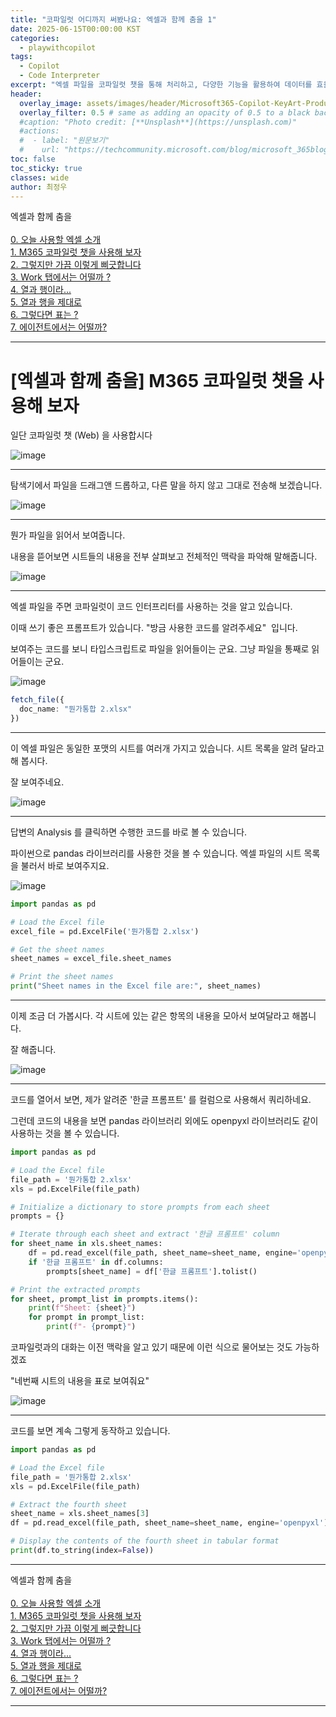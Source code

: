 ```yaml
---
title: "코파일럿 어디까지 써봤나요: 엑셀과 함께 춤을 1"
date: 2025-06-15T00:00:00 KST
categories:
  - playwithcopilot
tags:
  - Copilot
  - Code Interpreter
excerpt: "엑셀 파일을 코파일럿 챗을 통해 처리하고, 다양한 기능을 활용하여 데이터를 효율적으로 관리하는 방법을 설명합니다. 특히, 코파일럿의 코드 인터프리터를 사용하여 엑셀 파일의 시트 목록을 불러오고, 각 시트의 내용을 분석하는 과정을 상세히 다룹니다."
header:
  overlay_image: assets/images/header/Microsoft365-Copilot-KeyArt-Productivity-6K-01.png
  overlay_filter: 0.5 # same as adding an opacity of 0.5 to a black background
  #caption: "Photo credit: [**Unsplash**](https://unsplash.com)"
  #actions:
  #  - label: "원문보기"
  #    url: "https://techcommunity.microsoft.com/blog/microsoft_365blog/sharing-the-vision-microsoft-365-community-conference-keynotes-now-available/4416368"
toc: false
toc_sticky: true
classes: wide
author: 최정우
---
```


<div class="notice--info">
엑셀과 함께 춤을<br/>
<br/>
<a href="https://microsoft.github.io/mwkorea/playwithcopilot/excel_0/">0. 오늘 사용할 엑셀 소개</a><br/>
<a href="https://microsoft.github.io/mwkorea/playwithcopilot/excel_1/">1. M365 코파일럿 챗을 사용해 보자</a><br/>
<a href="https://microsoft.github.io/mwkorea/playwithcopilot/excel_2/">2. 그렇지만 가끔 이렇게 삐긋합니다</a><br/>
<a href="https://microsoft.github.io/mwkorea/playwithcopilot/excel_3/">3. Work 탭에서는 어떨까 ?</a><br/>
<a href="https://microsoft.github.io/mwkorea/playwithcopilot/excel_4/">4. 열과 행이라...</a><br/>
<a href="https://microsoft.github.io/mwkorea/playwithcopilot/excel_5/">5. 열과 행을 제대로</a><br/>
<a href="https://microsoft.github.io/mwkorea/playwithcopilot/excel_6/">6. 그렇다면 표는 ?</a><br/>
<a href="https://microsoft.github.io/mwkorea/playwithcopilot/excel_7/">7. 에이전트에서는 어떨까?</a><br/>
</div>

---

# [엑셀과 함께 춤을] M365 코파일럿 챗을 사용해 보자


일단 코파일럿 챗 (Web) 을 사용합시다

![image](/mwkorea/assets/images/20250615/image02.png)

---

탐색기에서 파일을 드래그앤 드롭하고, 다른 말을 하지 않고 그대로 전송해 보겠습니다.

![image](/mwkorea/assets/images/20250615/image03.png)

---

뭔가 파일을 읽어서 보여줍니다. 

내용을 뜯어보면 시트들의 내용을 전부 살펴보고 전체적인 맥락을 파악해 말해줍니다.

![image](/mwkorea/assets/images/20250615/image04.png)

---

엑셀 파일을 주면 코파일럿이 코드 인터프리터를 사용하는 것을 알고 있습니다. 

이때 쓰기 좋은 프롬프트가 있습니다. "방금 사용한 코드를 알려주세요"  입니다. 

보여주는 코드를 보니 타입스크립트로 파일을 읽어들이는 군요. 그냥 파일을 통째로 읽어들이는 군요.

![image](/mwkorea/assets/images/20250615/image05.png)

```typescript
fetch_file({
  doc_name: "뭔가통합 2.xlsx"
})
```

---

이 엑셀 파일은 동일한 포맷의 시트를 여러개 가지고 있습니다. 시트 목록을 알려 달라고 해 봅시다.

잘 보여주네요.

![image](/mwkorea/assets/images/20250615/image06.png)

---

답변의 Analysis 를 클릭하면 수행한 코드를 바로 볼 수 있습니다. 

파이썬으로 pandas 라이브러리를 사용한 것을 볼 수 있습니다. 엑셀 파일의 시트 목록을 불러서 바로 보여주지요.

![image](/mwkorea/assets/images/20250615/image07.png)

```python
import pandas as pd

# Load the Excel file
excel_file = pd.ExcelFile('뭔가통합 2.xlsx')

# Get the sheet names
sheet_names = excel_file.sheet_names

# Print the sheet names
print("Sheet names in the Excel file are:", sheet_names)
```

---

이제 조금 더 가봅시다. 각 시트에 있는 같은 항목의 내용을 모아서 보여달라고 해봅니다. 

잘 해줍니다.

![image](/mwkorea/assets/images/20250615/image08.png)

---

코드를 열어서 보면, 제가 알려준 '한글 프롬프트' 를 컬럼으로 사용해서 쿼리하네요. 

그런데 코드의 내용을 보면 pandas 라이브러리 외에도 openpyxl 라이브러리도 같이 사용하는 것을 볼 수 있습니다.

```python
import pandas as pd

# Load the Excel file
file_path = '뭔가통합 2.xlsx'
xls = pd.ExcelFile(file_path)

# Initialize a dictionary to store prompts from each sheet
prompts = {}

# Iterate through each sheet and extract '한글 프롬프트' column
for sheet_name in xls.sheet_names:
    df = pd.read_excel(file_path, sheet_name=sheet_name, engine='openpyxl')
    if '한글 프롬프트' in df.columns:
        prompts[sheet_name] = df['한글 프롬프트'].tolist()

# Print the extracted prompts
for sheet, prompt_list in prompts.items():
    print(f"Sheet: {sheet}")
    for prompt in prompt_list:
        print(f"- {prompt}")
```

코파일럿과의 대화는 이전 맥락을 알고 있기 때문에 이런 식으로 물어보는 것도 가능하겠죠

"네번째 시트의 내용을 표로 보여줘요"

![image](/mwkorea/assets/images/20250615/image09.png)

---

코드를 보면 계속 그렇게 동작하고 있습니다.

```python
import pandas as pd

# Load the Excel file
file_path = '뭔가통합 2.xlsx'
xls = pd.ExcelFile(file_path)

# Extract the fourth sheet
sheet_name = xls.sheet_names[3]
df = pd.read_excel(file_path, sheet_name=sheet_name, engine='openpyxl')

# Display the contents of the fourth sheet in tabular format
print(df.to_string(index=False))
```

---

<div class="notice--info">
엑셀과 함께 춤을<br/>
<br/>
<a href="https://microsoft.github.io/mwkorea/playwithcopilot/excel_0/">0. 오늘 사용할 엑셀 소개</a><br/>
<a href="https://microsoft.github.io/mwkorea/playwithcopilot/excel_1/">1. M365 코파일럿 챗을 사용해 보자</a><br/>
<a href="https://microsoft.github.io/mwkorea/playwithcopilot/excel_2/">2. 그렇지만 가끔 이렇게 삐긋합니다</a><br/>
<a href="https://microsoft.github.io/mwkorea/playwithcopilot/excel_3/">3. Work 탭에서는 어떨까 ?</a><br/>
<a href="https://microsoft.github.io/mwkorea/playwithcopilot/excel_4/">4. 열과 행이라...</a><br/>
<a href="https://microsoft.github.io/mwkorea/playwithcopilot/excel_5/">5. 열과 행을 제대로</a><br/>
<a href="https://microsoft.github.io/mwkorea/playwithcopilot/excel_6/">6. 그렇다면 표는 ?</a><br/>
<a href="https://microsoft.github.io/mwkorea/playwithcopilot/excel_7/">7. 에이전트에서는 어떨까?</a><br/>
</div>

---